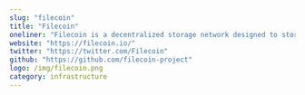 ```yaml
---
slug: "filecoin"
title: "Filecoin"
oneliner: "Filecoin is a decentralized storage network designed to store humanity's most important information."
website: "https://filecoin.io/"
twitter: "https://twitter.com/Filecoin"
github: "https://github.com/filecoin-project"
logo: /img/filecoin.png
category: infrastructure
---
```


